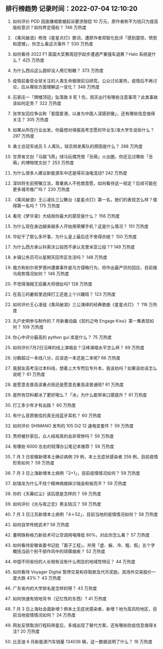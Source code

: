 
## 排行榜趋势 记录时间：2022-07-04 12:10:20
  
  1. 如何评价 PDD 因直播唱歌被起诉要求赔偿 10 万元，原作者称不为钱只为提高版权意识？如何界定侵权？ 746 万热度
    
  2. 《乘风破浪》修改《星星点灯》歌词，遭原作者郑智化批评「感到震惊，愤怒和遗憾」，你怎么看这次事件？ 530 万热度
    
  3. 如何看待 2022 F1 英国大奖赛周冠宇起步遭遇严重撞车退赛？Halo 系统是什么？ 425 万热度
    
  4. 为什么西瓜这么甜却没人用它制糖？ 373 万热度
    
  5. 疫情前备受全球关注的人类生命极限前沿研究，公众讨论甚热，疫情后不再讨论，应从哪些方面理解这一变化？ 348 万热度
    
  6. 石家庄一「牌楼顶冠」坠落致 8 死 1 伤，雨天出行有哪些注意事项？此类事故该如何定责？ 322 万热度
    
  7. 张学友回应争议称「爱国爱港，以身为中国人深感骄傲」，还有哪些信息值得关注？ 305 万热度
    
  8. 如果从所在行业出发，你最想对填报高考志愿的毕业生/准大学生说些什么？ 297 万热度
    
  9. 勇士总冠军成员 5 人离队，球员频发离队的原因是什么？ 288 万热度
    
  10. 甘肃省文创「马踏飞燕」绿马玩偶凭借「丑萌」火出圈，你还见过哪些「丑萌」的博物馆文创？ 253 万热度
    
  11. 为什么很多人建议新能源车中还是得买油电混动? 242 万热度
    
  12. 深圳将生前预嘱立法，尊重病人不抢救意愿，如何看待这一规定？后续可能在更多城市推广吗？ 230 万热度
    
  13. 《乘风破浪》王心凌队三公舞台《星星点灯》第一名，她们的表现怎么样？值得第一名吗？ 175 万热度
    
  14. 看完《梦华录》大结局你最大的感受是什么？ 156 万热度
    
  15. 为什么现在身边越来越多人开始用荣耀手机？这是什么情况？ 151 万热度
    
  16. 华妃干了那么多坏事，为什么皇上最后还不舍得杀她？ 150 万热度
    
  17. 为什么西方承认科索沃公投而不承认克里米亚公投？? 149 万热度
    
  18. 乡镇公务员可以星期天回市区生活吗？ 148 万热度
    
  19. 俄方称别尔哥罗德州遭袭事件是乌方侵略行为，将作出最严厉的回应，目前俄乌局势情况如何？ 146 万热度
    
  20. 不觉得海贼王招募大将很扯吗? 128 万热度
    
  21. 在高三的暑假里选择打工还是上个兴趣班？ 123 万热度
    
  22. 如何评价王心凌组《乘风破浪》三公演绎的经典歌曲《星星点灯》？ 118 万热度
    
  23. 丸户史明参与制作的 7 月新番动画《契约之吻 Engage Kiss》第一集表现如何？ 109 万热度
    
  24. 你心中评分最高的 python gui 库是什么？ 75 万热度
    
  25. 如何评价7月2日汪峰的线上演唱会？汪峰演唱水平怎么样？ 69 万热度
    
  26. 分数超过一本线八分，应该选一本还是二本呢? 66 万热度
    
  27. 我朋友高考没过本科线，想着上大专然后专升本，我该劝吗？如果该劝该怎么说呢？ 61 万热度
    
  28. 是愿意去普高读重点班还是愿意去重高读普通班? 61 万热度
    
  29. 是所有饮料都冰了更好喝么？「冰」为什么能带来口感提升？ 61 万热度
    
  30. 打工多少年才有出路？ 60 万热度
    
  31. 有什么音质极佳的真无线蓝牙耳机？ 60 万热度
    
  32. 如何评价 SHIMANO 发布的 105 Di2 12 速电变套件？ 59 万热度
    
  33. 贾府被抄家后，众人结局真的会非常惨吗？ 59 万热度
    
  34. 有哪些 6000 左右的轻薄办公笔记本推荐？ 59 万热度
    
  35. 7 月 3 日安徽新增本土确诊病例 29 例，本土无症状感染者 258 例，目前疫情形势如何？ 59 万热度
    
  36. 7 月 3 日上海新增本土病例「2+1」，目前疫情情况如何？ 59 万热度
    
  37. 赵瑞龙为什么不找个精神病做掉沙瑞金和侯亮平？ 59 万热度
    
  38. 你的《天幕红尘》读后感是怎样的？ 59 万热度
    
  39. 如何评价《光与夜之恋》男主陆沉？ 59 万热度
    
  40. 7 月 3 日江苏新增本土病例「4＋52」，目前当地的疫情情况如何？ 58 万热度
    
  41. 如何自学传统武术? 58 万热度
    
  42. 董明珠称格力新技术可让空调用电降低 80%，对此你怎么看？ 57 万热度
    
  43. 如何看待安徽省委书记批「面子工程」，并用「虚、躲、冷、粗、假」五个字概括当前个别干部作风中的顽瘴痼疾？ 52 万热度
    
  44. 中国不同省份的人长相有没有什么明显的地域性特征？ 44 万热度
    
  45. 如何看待 Voyager Digital 暂停交易和存取款及代币奖励，其场外交易股价一度大跌 43%？ 43 万热度
    
  46. 广东省内的大学排名是怎样的呀？ 43 万热度
    
  47. 如何快速有效地背书（记忆性的东西）? 41 万热度
    
  48. 7 月 3 日上海社会面新增 1 例本土无症状感染者，新增 1 地为高风险地区，目前当地疫情情况如何？ 24 万热度
    
  49. 网友反馈取消行程码带星后，多城出现了替代方案，还有哪些防疫信息值得关注? 20 万热度
    
  50. 比亚迪 6 月新能源汽车销量 134036 辆，这一数据说明了什么？ 16 万热度
    